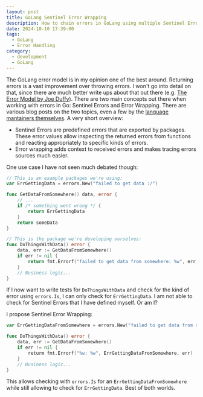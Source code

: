 ```yaml
---
layout: post
title: GoLang Sentinel Error Wrapping
description: How to chain errors in GoLang using multiple Sentinel Errors.
date: 2024-10-10 17:39:00
tags:
  - GoLang
  - Error Handling
category:
  - development
  - GoLang
---
```

The GoLang error model is in my opinion one of the best around. Returning errors is a vast improvement over throwing errors. I won't go into detail on that, since there are much better write ups about that out there (e.g. [The Error Model by Joe Duffy](https://joeduffyblog.com/2016/02/07/the-error-model/)).
There are two main concepts out there when working with errors in Go: Sentinel Errors and Error Wrapping. There are various blog posts on the two topics, even a few by the [language mantainers themselves](https://go.dev/blog/go1.13-errors). A very short overview:

- Sentinel Errors are predefined errors that are exported by packages. These error values allow inspecting the returned errors from functions and reacting appropriately to specific kinds of errors.
- Error wrapping adds context to received errors and makes tracing errors sources much easier.

One use case I have not seen much debated though:

```go
// This is an example packages we're using:
var ErrGettingData = errors.New("failed to get data :/")

func GetDataFromSomewhere() data, error {
	// ...
	if /* something went wrong */ {
		return ErrGettingData
	}
	return someData
}

// This is the package we're developing ourselves:
func DoThingsWithData() error {
	data, err := GetDataFromSomewhere()
	if err != nil {
		return fmt.Errorf("failed to get data from somewhere: %w", err)
	}
	// Business logic...
}
```
If I now want to write tests for `DoThingsWithData` and check for the kind of error using `errors.Is`, I can only check for `ErrGettingData`. I am not able to check for Sentinel Errors that I have defined myself. Or am I?

I propose Sentinel Error Wrapping:
```go
var ErrGettingDataFromSomewhere = errors.New("failed to get data from somewhere")

func DoThingsWithData() error {
	data, err := GetDataFromSomewhere()
	if err != nil {
		returm fmt.Errorf("%w: %w", ErrGettingDataFromSomewhere, err)
	}
	// Business logic...
}
```
This allows checking with `errors.Is` for an `ErrGettingDataFromSomewhere` while still allowing to check for `ErrGettingData`. Best of both worlds.
